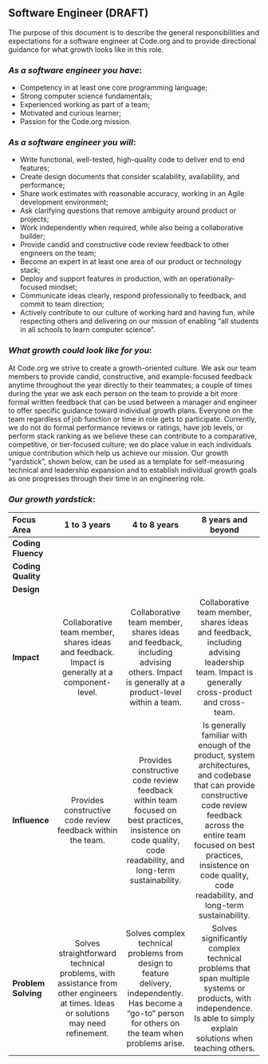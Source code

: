 Software Engineer (**DRAFT**)
-----------------
The purpose of this document is to describe the general responsibilities and expectations for a software engineer at Code.org and to provide directional guidance for what growth looks like in this role.

### *As a software engineer you have*:
* Competency in at least one core programming language;
* Strong computer science fundamentals;
* Experienced working as part of a team;
* Motivated and curious learner;
* Passion for the Code.org mission.

### *As a software engineer you will*:
* Write functional, well-tested, high-quality code to deliver end to end features;
* Create design documents that consider scalability, availability, and performance;
* Share work estimates with reasonable accuracy, working in an Agile development environment;
* Ask clarifying questions that remove ambiguity around product or projects;
* Work independently when required, while also being a collaborative builder;
* Provide candid and constructive code review feedback to other engineers on the team;
* Become an expert in at least one area of our product or technology stack;
* Deploy and support features in production, with an operationally-focused mindset;
* Communicate ideas clearly, respond professionally to feedback, and commit to team direction;
* Actively contribute to our culture of working hard and having fun, while respecting others and delivering on our mission of enabling “all students in all schools to learn computer science”.

### *What growth could look like for you*:
At Code.org we strive to create a growth-oriented culture. We ask our team members to provide candid, constructive, and example-focused feedback anytime throughout the year directly to their teammates; a couple of times during the year we ask each person on the team to provide a bit more formal written feedback that can be used between a manager and engineer to offer specific guidance toward individual growth plans. Everyone on the team regardless of job function or time in role gets to participate. Currently, we do not do formal performance reviews or ratings, have job levels, or perform stack ranking as we believe these can contribute to a comparative, competitive, or tier-focused culture; we do place value in each individuals unique contribution which help us achieve our mission. Our growth "yardstick”, shown below, can be used as a template for self-measuring technical and leadership expansion and to establish individual growth goals as one progresses through their time in an engineering role.

### *Our growth yardstick*:
| **Focus Area** | **1 to 3 years** | **4 to 8 years** | **8 years and beyond** |
| :------- | :-------: | :-------: | :-------: |
| **Coding Fluency** | | | |
| **Coding Quality** | | | |
| **Design** | | | |
| **Impact** | Collaborative team member, shares ideas and feedback. Impact is generally at a component-level. | Collaborative team member, shares ideas and feedback, including advising others. Impact is generally at a product-level within a team. | Collaborative team member, shares ideas and feedback, including advising leadership team. Impact is generally cross-product and cross-team. |
| **Influence** | Provides constructive code review feedback within the team. | Provides constructive code review feedback within team focused on best practices, insistence on code quality, code readability, and long-term sustainability. | Is generally familiar with enough of the product, system architectures, and codebase that can provide constructive code review feedback across the entire team focused on best practices, insistence on code quality, code readability, and long-term sustainability. |
| **Problem Solving** | Solves straightforward technical problems, with assistance from other engineers at times. Ideas or solutions may need refinement. | Solves complex technical problems from design to feature delivery, independently. Has become a “go-to” person for others on the team when problems arise. | Solves significantly complex technical problems that span multiple systems or products, with independence. Is able to simply explain solutions when teaching others. |
